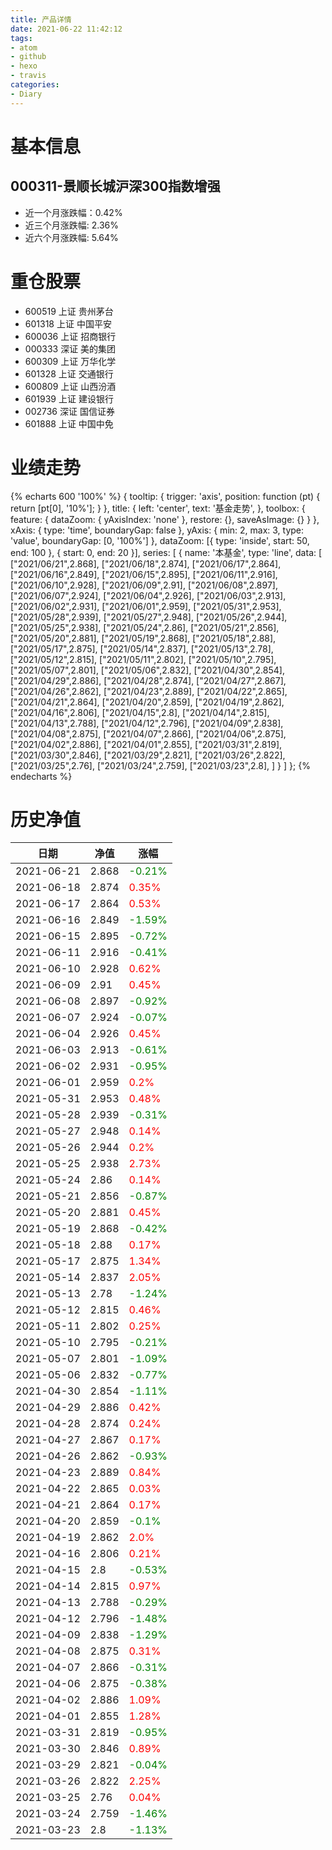 ```yaml
---
title: 产品详情
date: 2021-06-22 11:42:12
tags:
- atom
- github
- hexo
- travis
categories:
- Diary
---
```


# 基本信息
## 000311-景顺长城沪深300指数增强
- 近一个月涨跌幅：0.42%
- 近三个月涨跌幅: 2.36%
- 近六个月涨跌幅: 5.64%

# 重仓股票
- 600519 上证 贵州茅台
- 601318 上证 中国平安
- 600036 上证 招商银行
- 000333 深证 美的集团
- 600309 上证 万华化学
- 601328 上证 交通银行
- 600809 上证 山西汾酒
- 601939 上证 建设银行
- 002736 深证 国信证券
- 601888 上证 中国中免
# 业绩走势

{% echarts 600 '100%' %}
{
  tooltip: {
        trigger: 'axis',
        position: function (pt) {
            return [pt[0], '10%'];
        }
    },
    title: {
        left: 'center',
        text: '基金走势',
    },
    toolbox: {
        feature: {
            dataZoom: {
                yAxisIndex: 'none'
            },
            restore: {},
            saveAsImage: {}
        }
    },
    xAxis: {
        type: 'time',
        boundaryGap: false
    },
    yAxis: {
        min: 2,
        max: 3,
        type: 'value',
        boundaryGap: [0, '100%']
    },
    dataZoom: [{
        type: 'inside',
        start: 50,
        end: 100
    }, {
        start: 0,
        end: 20
    }],
    series: [
        {
            name: '本基金',
            type: 'line',
            data: [
["2021/06/21",2.868],
["2021/06/18",2.874],
["2021/06/17",2.864],
["2021/06/16",2.849],
["2021/06/15",2.895],
["2021/06/11",2.916],
["2021/06/10",2.928],
["2021/06/09",2.91],
["2021/06/08",2.897],
["2021/06/07",2.924],
["2021/06/04",2.926],
["2021/06/03",2.913],
["2021/06/02",2.931],
["2021/06/01",2.959],
["2021/05/31",2.953],
["2021/05/28",2.939],
["2021/05/27",2.948],
["2021/05/26",2.944],
["2021/05/25",2.938],
["2021/05/24",2.86],
["2021/05/21",2.856],
["2021/05/20",2.881],
["2021/05/19",2.868],
["2021/05/18",2.88],
["2021/05/17",2.875],
["2021/05/14",2.837],
["2021/05/13",2.78],
["2021/05/12",2.815],
["2021/05/11",2.802],
["2021/05/10",2.795],
["2021/05/07",2.801],
["2021/05/06",2.832],
["2021/04/30",2.854],
["2021/04/29",2.886],
["2021/04/28",2.874],
["2021/04/27",2.867],
["2021/04/26",2.862],
["2021/04/23",2.889],
["2021/04/22",2.865],
["2021/04/21",2.864],
["2021/04/20",2.859],
["2021/04/19",2.862],
["2021/04/16",2.806],
["2021/04/15",2.8],
["2021/04/14",2.815],
["2021/04/13",2.788],
["2021/04/12",2.796],
["2021/04/09",2.838],
["2021/04/08",2.875],
["2021/04/07",2.866],
["2021/04/06",2.875],
["2021/04/02",2.886],
["2021/04/01",2.855],
["2021/03/31",2.819],
["2021/03/30",2.846],
["2021/03/29",2.821],
["2021/03/26",2.822],
["2021/03/25",2.76],
["2021/03/24",2.759],
["2021/03/23",2.8],
]
        }
    ]
};
{% endecharts %}

# 历史净值

| 日期 | 净值 | 涨幅 |
| --- | --- | --- |
|2021-06-21|2.868|<font color=green>-0.21%</font>|
|2021-06-18|2.874|<font color=red>0.35%</font>|
|2021-06-17|2.864|<font color=red>0.53%</font>|
|2021-06-16|2.849|<font color=green>-1.59%</font>|
|2021-06-15|2.895|<font color=green>-0.72%</font>|
|2021-06-11|2.916|<font color=green>-0.41%</font>|
|2021-06-10|2.928|<font color=red>0.62%</font>|
|2021-06-09|2.91|<font color=red>0.45%</font>|
|2021-06-08|2.897|<font color=green>-0.92%</font>|
|2021-06-07|2.924|<font color=green>-0.07%</font>|
|2021-06-04|2.926|<font color=red>0.45%</font>|
|2021-06-03|2.913|<font color=green>-0.61%</font>|
|2021-06-02|2.931|<font color=green>-0.95%</font>|
|2021-06-01|2.959|<font color=red>0.2%</font>|
|2021-05-31|2.953|<font color=red>0.48%</font>|
|2021-05-28|2.939|<font color=green>-0.31%</font>|
|2021-05-27|2.948|<font color=red>0.14%</font>|
|2021-05-26|2.944|<font color=red>0.2%</font>|
|2021-05-25|2.938|<font color=red>2.73%</font>|
|2021-05-24|2.86|<font color=red>0.14%</font>|
|2021-05-21|2.856|<font color=green>-0.87%</font>|
|2021-05-20|2.881|<font color=red>0.45%</font>|
|2021-05-19|2.868|<font color=green>-0.42%</font>|
|2021-05-18|2.88|<font color=red>0.17%</font>|
|2021-05-17|2.875|<font color=red>1.34%</font>|
|2021-05-14|2.837|<font color=red>2.05%</font>|
|2021-05-13|2.78|<font color=green>-1.24%</font>|
|2021-05-12|2.815|<font color=red>0.46%</font>|
|2021-05-11|2.802|<font color=red>0.25%</font>|
|2021-05-10|2.795|<font color=green>-0.21%</font>|
|2021-05-07|2.801|<font color=green>-1.09%</font>|
|2021-05-06|2.832|<font color=green>-0.77%</font>|
|2021-04-30|2.854|<font color=green>-1.11%</font>|
|2021-04-29|2.886|<font color=red>0.42%</font>|
|2021-04-28|2.874|<font color=red>0.24%</font>|
|2021-04-27|2.867|<font color=red>0.17%</font>|
|2021-04-26|2.862|<font color=green>-0.93%</font>|
|2021-04-23|2.889|<font color=red>0.84%</font>|
|2021-04-22|2.865|<font color=red>0.03%</font>|
|2021-04-21|2.864|<font color=red>0.17%</font>|
|2021-04-20|2.859|<font color=green>-0.1%</font>|
|2021-04-19|2.862|<font color=red>2.0%</font>|
|2021-04-16|2.806|<font color=red>0.21%</font>|
|2021-04-15|2.8|<font color=green>-0.53%</font>|
|2021-04-14|2.815|<font color=red>0.97%</font>|
|2021-04-13|2.788|<font color=green>-0.29%</font>|
|2021-04-12|2.796|<font color=green>-1.48%</font>|
|2021-04-09|2.838|<font color=green>-1.29%</font>|
|2021-04-08|2.875|<font color=red>0.31%</font>|
|2021-04-07|2.866|<font color=green>-0.31%</font>|
|2021-04-06|2.875|<font color=green>-0.38%</font>|
|2021-04-02|2.886|<font color=red>1.09%</font>|
|2021-04-01|2.855|<font color=red>1.28%</font>|
|2021-03-31|2.819|<font color=green>-0.95%</font>|
|2021-03-30|2.846|<font color=red>0.89%</font>|
|2021-03-29|2.821|<font color=green>-0.04%</font>|
|2021-03-26|2.822|<font color=red>2.25%</font>|
|2021-03-25|2.76|<font color=red>0.04%</font>|
|2021-03-24|2.759|<font color=green>-1.46%</font>|
|2021-03-23|2.8|<font color=green>-1.13%</font>|
